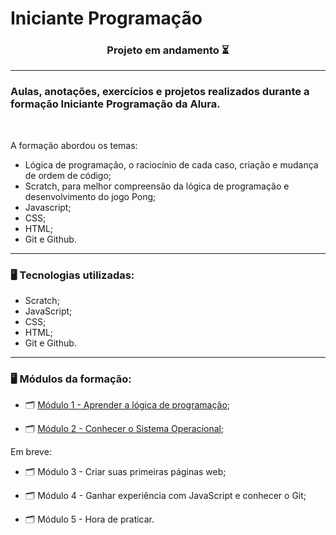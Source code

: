 # Iniciante Programação

<h3 align="center">
Projeto em andamento ⏳
</h3>

---

### Aulas, anotações, exercícios e projetos realizados durante a formação Iniciante Programação da Alura.  
<br>

A formação abordou os temas:
- Lógica de programação, o raciocínio de cada caso, criação e mudança de ordem de código;
- Scratch, para melhor compreensão da lógica de programação e desenvolvimento do jogo Pong;
- Javascript;
- CSS;
- HTML;
- Git e Github.

---
### 🖥️ Tecnologias utilizadas:

- Scratch;
- JavaScript;
- CSS;
- HTML;
- Git e Github.

---
### 🖥️ Módulos da formação:

- 🗂️ [Módulo 1 - Aprender a lógica de programação](https://github.com/alinelombardi/formacaoInicianteAlura/tree/main/modulo1);

- 🗂️ [Módulo 2 - Conhecer o Sistema Operacional](/modulo2/README.md);


Em breve: 


- 🗂️ Módulo 3 - Criar suas primeiras páginas web;

- 🗂️ Módulo 4 - Ganhar experiência com JavaScript e conhecer o Git;

- 🗂️ Módulo 5 - Hora de praticar.

